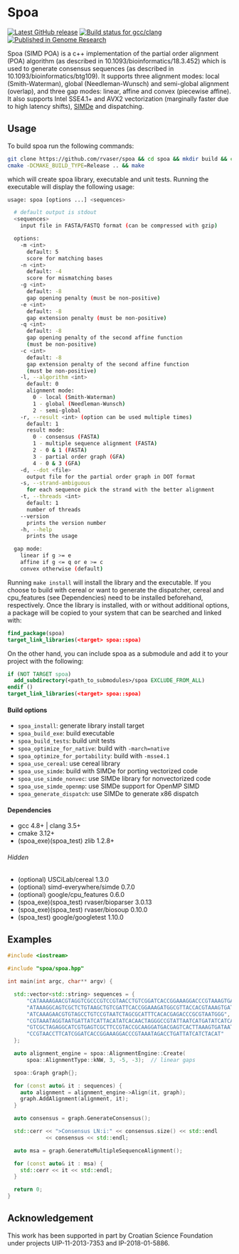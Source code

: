 # Spoa

[![Latest GitHub release](https://img.shields.io/github/release/rvaser/spoa.svg)](https://github.com/rvaser/spoa/releases/latest)
[![Build status for gcc/clang](https://travis-ci.com/rvaser/spoa.svg?branch=master)](https://travis-ci.com/rvaser/spoa)
[![Published in Genome Research](https://img.shields.io/badge/published%20in-Genome%20Research-blue.svg)](https://doi.org/10.1101/gr.214270.116)

Spoa (SIMD POA) is a c++ implementation of the partial order alignment (POA) algorithm (as described in 10.1093/bioinformatics/18.3.452) which is used to generate consensus sequences (as described in 10.1093/bioinformatics/btg109). It supports three alignment modes: local (Smith-Waterman), global (Needleman-Wunsch) and semi-global alignment (overlap), and three gap modes: linear, affine and convex (piecewise affine). It also supports Intel SSE4.1+ and AVX2 vectorization (marginally faster due to high latency shifts), [SIMDe](https://github.com/simd-everywhere/simde) and dispatching.

## Usage

To build spoa run the following commands:

```bash
git clone https://github.com/rvaser/spoa && cd spoa && mkdir build && cd build
cmake -DCMAKE_BUILD_TYPE=Release .. && make
```

which will create spoa library, executable and unit tests. Running the executable will display the following usage:

```bash
usage: spoa [options ...] <sequences>

  # default output is stdout
  <sequences>
    input file in FASTA/FASTQ format (can be compressed with gzip)

  options:
    -m <int>
      default: 5
      score for matching bases
    -n <int>
      default: -4
      score for mismatching bases
    -g <int>
      default: -8
      gap opening penalty (must be non-positive)
    -e <int>
      default: -8
      gap extension penalty (must be non-positive)
    -q <int>
      default: -8
      gap opening penalty of the second affine function
      (must be non-positive)
    -c <int>
      default: -8
      gap extension penalty of the second affine function
      (must be non-positive)
    -l, --algorithm <int>
      default: 0
      alignment mode:
        0 - local (Smith-Waterman)
        1 - global (Needleman-Wunsch)
        2 - semi-global
    -r, --result <int> (option can be used multiple times)
      default: 1
      result mode:
        0 - consensus (FASTA)
        1 - multiple sequence alignment (FASTA)
        2 - 0 & 1 (FASTA)
        3 - partial order graph (GFA)
        4 - 0 & 3 (GFA)
    -d, --dot <file>
      output file for the partial order graph in DOT format
    -s, --strand-ambiguous
      for each sequence pick the strand with the better alignment
    -t, --threads <int>
      default: 1
      number of threads
    --version
      prints the version number
    -h, --help
      prints the usage

  gap mode:
    linear if g >= e
    affine if g <= q or e >= c
    convex otherwise (default)
```

Running `make install` will install the library and the executable. If you choose to build with cereal or want to generate the dispatcher, cereal and cpu_features (see Dependencies) need to be installed beforehand, respectively. Once the library is installed, with or without additional options, a package will be copied to your system that can be searched and linked with:

```cmake
find_package(spoa)
target_link_libraries(<target> spoa::spoa)
```

On the other hand, you can include spoa as a submodule and add it to your project with the following:

```cmake
if (NOT TARGET spoa)
  add_subdirectory(<path_to_submodules>/spoa EXCLUDE_FROM_ALL)
endif ()
target_link_libraries(<target> spoa::spoa)
```

#### Build options

- `spoa_install`: generate library install target
- `spoa_build_exe`: build executable
- `spoa_build_tests`: build unit tests
- `spoa_optimize_for_native`: build with `-march=native`
- `spoa_optimize_for_portability`: build with `-msse4.1`
- `spoa_use_cereal`: use cereal library
- `spoa_use_simde`: build with SIMDe for porting vectorized code
- `spoa_use_simde_nonvec`: use SIMDe library for nonvectorized code
- `spoa_use_simde_openmp`: use SIMDe support for OpenMP SIMD
- `spoa_generate_dispatch`: use SIMDe to generate x86 dispatch

#### Dependencies
- gcc 4.8+ | clang 3.5+
- cmake 3.12+
- (spoa_exe)(spoa_test) zlib 1.2.8+

###### Hidden
- (optional) USCiLab/cereal 1.3.0
- (optional) simd-everywhere/simde 0.7.0
- (optional) google/cpu_features 0.6.0
- (spoa_exe)(spoa_test) rvaser/bioparser 3.0.13
- (spoa_exe)(spoa_test) rvaser/biosoup 0.10.0
- (spoa_test) google/googletest 1.10.0

## Examples

```cpp
#include <iostream>

#include "spoa/spoa.hpp"

int main(int argc, char** argv) {

  std::vector<std::string> sequences = {
      "CATAAAAGAACGTAGGTCGCCCGTCCGTAACCTGTCGGATCACCGGAAAGGACCCGTAAAGTGATAATGAT",
      "ATAAAGGCAGTCGCTCTGTAAGCTGTCGATTCACCGGAAAGATGGCGTTACCACGTAAAGTGATAATGATTAT",
      "ATCAAAGAACGTGTAGCCTGTCCGTAATCTAGCGCATTTCACACGAGACCCGCGTAATGGG",
      "CGTAAATAGGTAATGATTATCATTACATATCACAACTAGGGCCGTATTAATCATGATATCATCA",
      "GTCGCTAGAGGCATCGTGAGTCGCTTCCGTACCGCAAGGATGACGAGTCACTTAAAGTGATAAT",
      "CCGTAACCTTCATCGGATCACCGGAAAGGACCCGTAAATAGACCTGATTATCATCTACAT"
  };

  auto alignment_engine = spoa::AlignmentEngine::Create(
      spoa::AlignmentType::kNW, 3, -5, -3);  // linear gaps

  spoa::Graph graph{};

  for (const auto& it : sequences) {
    auto alignment = alignment_engine->Align(it, graph);
    graph.AddAlignment(alignment, it);
  }

  auto consensus = graph.GenerateConsensus();

  std::cerr << ">Consensus LN:i:" << consensus.size() << std::endl
            << consensus << std::endl;

  auto msa = graph.GenerateMultipleSequenceAlignment();

  for (const auto& it : msa) {
    std::cerr << it << std::endl;
  }

  return 0;
}
```

## Acknowledgement

This work has been supported in part by Croatian Science Foundation under projects UIP-11-2013-7353 and IP-2018-01-5886.
